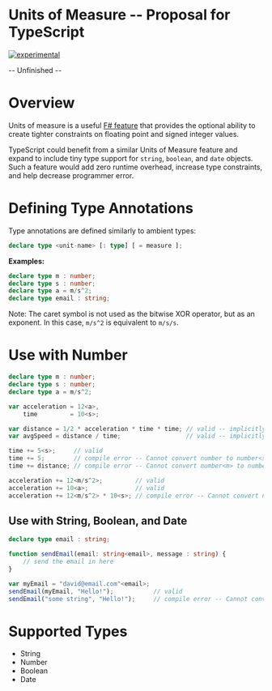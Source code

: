 Units of Measure -- Proposal for TypeScript
===========================================

[![experimental](http://badges.github.io/stability-badges/dist/experimental.svg)](http://github.com/badges/stability-badges)

-- Unfinished --

# Overview

Units of measure is a useful [F# feature](http://msdn.microsoft.com/en-us/library/dd233243.aspx) that provides the optional ability to create tighter constraints on floating point and signed integer values.

TypeScript could benefit from a similar Units of Measure feature and expand to include tiny type support for `string`, `boolean`, and `date` objects. Such a feature would add zero runtime overhead, increase type constraints, and help decrease programmer error.

# Defining Type Annotations

Type annotations are defined similarly to ambient types:

```typescript
declare type <unit-name> [: type] [ = measure ];
```

**Examples:**

```typescript
declare type m : number;
declare type s : number;
declare type a = m/s^2;
declare type email : string;
```

Note: The caret symbol is not used as the bitwise XOR operator, but as an exponent. In this case, `m/s^2` is equivalent to `m/s/s`.

# Use with Number

```typescript
declare type m : number;
declare type s : number;
declare type a = m/s^2;

var acceleration = 12<a>,
    time         = 10<s>;

var distance = 1/2 * acceleration * time * time; // valid -- implicitly typed to number<m>
var avgSpeed = distance / time;                  // valid -- implicitly typed to number<m/s>

time += 5<s>;     // valid
time += 5;        // compile error -- Cannot convert number to number<s>
time += distance; // compile error -- Cannot convert number<m> to number<s>

acceleration += 12<m/s^2>;         // valid
acceleration += 10<a>;             // valid
acceleration += 12<m/s^2> * 10<s>; // compile error -- Cannot convert number<m/s> to number<a>
```

## Use with String, Boolean, and Date

```typescript
declare type email : string;

function sendEmail(email: string<email>, message : string) {
    // send the email in here
}

var myEmail = "david@email.com"<email>;
sendEmail(myEmail, "Hello!");           // valid
sendEmail("some string", "Hello!");     // compile error -- Cannot convert string to string<email>
```

# Supported Types

* String
* Number
* Boolean
* Date
